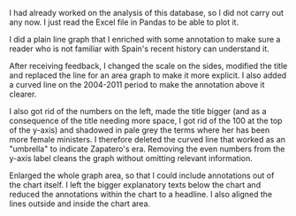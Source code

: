 I had already worked on the analysis of this database, so I did not carry out any now. I just read the Excel file in Pandas to be able to plot it.

I did a plain line graph that I enriched with some annotation to make sure a reader who is not familiar with Spain's recent history can understand it.

After receiving feedback, I changed the scale on the sides, modified the title and replaced the line for an area graph to make it more explicit. I also added a curved line on the 2004-2011 period to make the annotation above it clearer.

I also got rid of the numbers on the left, made the title bigger (and as a consequence of the title needing more space, I got rid of the 100 at the top of the y-axis) and shadowed in pale grey the terms where her has been more female ministers. I therefore deleted the curved line that worked as an "umbrella" to indicate Zapatero's era. Removing the even numbers from the y-axis label cleans the graph without omitting relevant information.

Enlarged the whole graph area, so that I could include annotations out of the chart itself. I left the bigger explanatory texts below the chart and reduced the annotations within the chart to a headline. I also aligned the lines outside and inside the chart area. 
